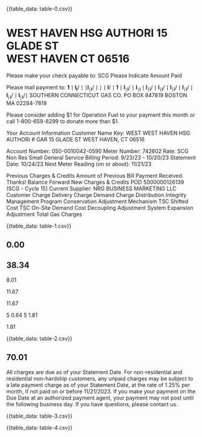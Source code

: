 {{table_data: table-0.csv}}

# WEST HAVEN HSG AUTHORI 15 GLADE ST <br> WEST HAVEN CT 06516 

Please make your check payable to:
SCG
Please Indicate Amount Paid

Please mail payment to:
$\mathbf{1} \mid \mathbf{I}_{\mathbf{i}} / \mid \mid \mathbf{I}_{\mid \mathbf{i}} / \mid \mid \mid \mathbf{I} / \mid \mathbf{1} \mid \mathbf{I}_{\mid \mathbf{i}} / \mid \mathbf{I}_{\mid \mathbf{i}} \mid \mathbf{I}_{\mid \mathbf{i}} / \mid \mathbf{I}_{\mid \mathbf{i}} / \mid \mathbf{I}_{\mid \mathbf{i}} / \mid \mathbf{I}_{\mid \mathbf{i}} / \mid \mathbf{I}_{\mid \mathbf{i}} / \mid \mathbf{I}_{\mid \mathbf{i}} / \mid$
SOUTHERN CONNECTICUT GAS CO.
PO BOX 847819
BOSTON MA 02284-7819

Please consider adding $\$ 1$ for Operation Fuel to your payment this month or call 1-800-659-8299 to donate more than \$1.

Your Account Information
Customer Name Key: WEST
WEST HAVEN HSG AUTHORI
\# GAR
15 GLADE ST
WEST HAVEN, CT 06516

Account Number: 050-0010042-0590
Meter Number: 742602
Rate: SCG Non Res Small General Service
Billing Period: 9/23/23 - 10/20/23
Statement Date: 10/24/23
Next Meter Reading (on or about): 11/21/23

Previous Charges \& Credits
Amount of Previous Bill
Payment Received. Thanks!
Balance Forward
New Charges \& Credits
POD 5000000126139 (SCG - Cycle 15)
Current Supplier: NRG BUSINESS MARKETING LLC
Customer Charge
Delivery Charge
Demand Charge
Distribution Integrity Management Program
Conservation Adjustment Mechanism
TSC Shifted Cost
TSC On-Site Demand Cost
Decoupling Adjustment
System Expansion Adjustment
Total Gas Charges

{{table_data: table-1.csv}}

## 0.00

## 38.34

8.01

11.67

11.67

5
0.64
5
1.81

1.81

{{table_data: table-2.csv}}

## 70.01

All charges are due as of your Statement Date. For non-residential and residential non-hardship customers, any unpaid charges may be subject to a late payment charge as of your Statement Date, at the rate of $1.25 \%$ per month, if not paid on or before 11/21/2023. If you make your payment on the Due Date at an authorized payment agent, your payment may not post until the following business day. If you have questions, please contact us.

{{table_data: table-3.csv}}


{{table_data: table-4.csv}}
